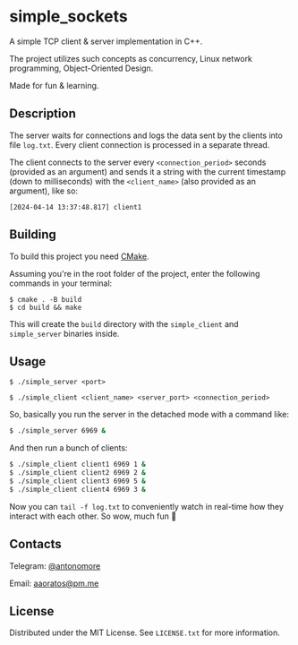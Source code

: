 # simple_sockets

A simple TCP client &amp; server implementation in C++.

The project utilizes such concepts as concurrency, Linux network programming,
Object-Oriented Design.

Made for fun & learning.

## Description

The server waits for connections and logs the data sent by the clients into
file `log.txt`. Every client connection is processed in a separate thread.

The client connects to the server every `<connection_period>`
seconds (provided as an argument) and sends it a string with the current
timestamp (down to milliseconds) with the `<client_name>` (also provided
as an argument), like so:

```
[2024-04-14 13:37:48.817] client1 
```

## Building

To build this project you need [CMake](https://cmake.org).

Assuming you're in the root folder of the project, enter the following
commands in your terminal:

```shell
$ cmake . -B build 
$ cd build && make
```

This will create the `build` directory with the `simple_client` and
`simple_server` binaries inside.

## Usage

```shell
$ ./simple_server <port>
```

```shell
$ ./simple_client <client_name> <server_port> <connection_period>
```

So, basically you run the server in the detached mode with a command like:

```bash
$ ./simple_server 6969 &
```

And then run a bunch of clients:

```bash
$ ./simple_client client1 6969 1 &
$ ./simple_client client2 6969 2 &
$ ./simple_client client3 6969 5 &
$ ./simple_client client4 6969 3 &
```

Now you can `tail -f log.txt` to conveniently watch in real-time how they
interact with each other. So wow, much fun :moyai:

## Contacts

Telegram: [@antonomore](https://t.me/antonomore)

Email: <aaoratos@pm.me>

## License

Distributed under the MIT License. See `LICENSE.txt` for more information.